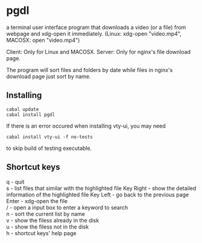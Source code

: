 # pgdl

a terminal user interface program that downloads a video (or a file) from webpage and xdg-open it immediately.
(Linux: xdg-open "video.mp4", MACOSX: open "video.mp4")

Client: Only for Linux and MACOSX.
Server: Only for nginx's file download page.

The program will sort files and folders by date while files in nginx's download page just sort by name.

## Installing

```shell
cabal update  
cabal install pgdl
```

If there is an error occured when installing vty-ui, you may need 
```shell
cabal install vty-ui -f no-tests 
```

to skip build of testing executable.

## Shortcut keys

q - quit  
s - list files that similar with the highlighted file
Key Right - show the detailed information of the highlighted file
Key Left - go back to the previous page  
Enter - xdg-open the file  
/ - open a input box to enter a keyword to search  
n - sort the current list by name  
v - show the filess already in the disk  
u - show the filess not in the disk  
h - shortcut keys' help page

